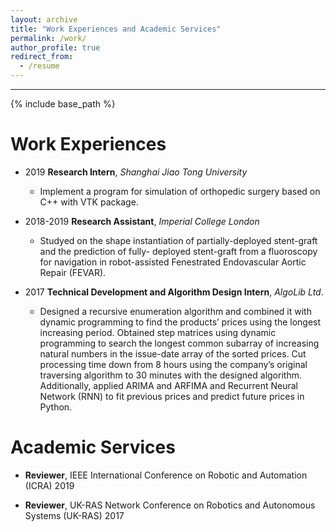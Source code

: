 ```yaml
---
layout: archive
title: "Work Experiences and Academic Services"
permalink: /work/
author_profile: true
redirect_from:
  - /resume
---
```


<hr color="000000"/>

{% include base_path %}

# Work Experiences

* 2019 <b>Research Intern</b>, <i>Shanghai Jiao Tong University</i>
  * Implement a program for simulation of orthopedic surgery based on C++ with VTK package.

* 2018-2019 <b>Research Assistant</b>, <i>Imperial College London</i>
  * Studyed on the shape instantiation of partially-deployed stent-graft and the prediction of fully- deployed stent-graft from a fluoroscopy for navigation in robot-assisted Fenestrated Endovascular Aortic Repair (FEVAR).

* 2017 <b>Technical Development and Algorithm Design Intern</b>, <i>AlgoLib Ltd</i>.
  * Designed a recursive enumeration algorithm and combined it with dynamic programming to find the products’ prices using the longest increasing period. Obtained step matrices using dynamic programming to search the longest common subarray of increasing natural numbers in the issue-date array of the sorted prices. Cut processing time down from 8 hours using the company’s original traversing algorithm to 30 minutes with the designed algorithm. Additionally, applied ARIMA and ARFIMA and Recurrent Neural Network (RNN) to fit previous prices and predict future prices in Python.

# Academic Services

* <b>Reviewer</b>, IEEE International Conference on Robotic and Automation (ICRA) 2019

* <b>Reviewer</b>, UK-RAS Network Conference on Robotics and Autonomous Systems (UK-RAS) 2017

